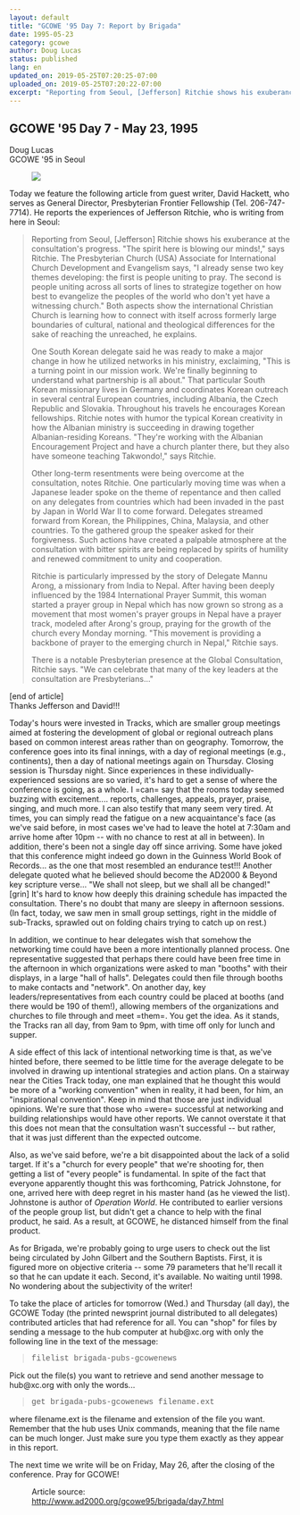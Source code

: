 ```yaml
---
layout: default
title: "GCOWE '95 Day 7: Report by Brigada"
date: 1995-05-23
category: gcowe
author: Doug Lucas
status: published
lang: en
updated_on: 2019-05-25T07:20:25-07:00
uploaded_on: 2019-05-25T07:20:22-07:00
excerpt: "Reporting from Seoul, [Jefferson] Ritchie shows his exuberance at the consultation's progress. &quot;The spirit here is blowing our minds!,&quot; says Ritchie. The Presbyterian Church (USA) Associate for International Church Development and Evangelism says, &quot;I already sense two key themes developing: the first is people uniting to pray. The second is people uniting across all sorts of lines to strategize together on how best to evangelize the peoples of the world who don't yet have a witnessing church.&quot; Both aspects show the international Christian Church is learning how to connect with itself across formerly large boundaries of cultural, national and theological differences for the sake of reaching the unreached, he explains."
---
```

<article class="document-container" data-publication-date="{{page.date}}" data-uploaded-on="{{page.uploaded_on}}" data-updated-on="{{page.updated_on}}" data-category="{{page.category}}">
<h1>GCOWE '95 Day 7 - May 23, 1995</h1>

<p class="author">Doug Lucas<br>
<span class="author-title">GCOWE '95 in Seoul</span></p>

<figure class="pic-left">
  <img src="{{ site.url }}{{ site.baseurl }}/assets/images/gcowe95-logo.gif">
</figure>

<p>Today we feature the following article from guest writer, David Hackett, who serves as General Director, Presbyterian Frontier Fellowship (Tel. 206-747-7714). He reports the experiences of Jefferson Ritchie, who is writing from here in Seoul:</p>

<blockquote class="indented">
  <p>Reporting from Seoul, [Jefferson] Ritchie shows his exuberance at the consultation's progress. "The spirit here is blowing our minds!," says Ritchie. The Presbyterian Church (USA) Associate for International Church Development and Evangelism says, "I already sense two key themes developing: the first is people uniting to pray. The second is people uniting across all sorts of lines to strategize together on how best to evangelize the peoples of the world who don't yet have a witnessing church." Both aspects show the international Christian Church is learning how to connect with itself across formerly large boundaries of cultural, national and theological differences for the sake of reaching the unreached, he explains.</p>

  <p>One South Korean delegate said he was ready to make a major change in how he utilized networks in his ministry, exclaiming, "This is a turning point in our mission work. We're finally beginning to understand what partnership is all about." That particular South Korean missionary lives in Germany and coordinates Korean outreach in several central European countries, including Albania, the Czech Republic and Slovakia. Throughout his travels he encourages Korean fellowships. Ritchie notes with humor the typical Korean creativity in how the Albanian ministry is succeeding in drawing together Albanian-residing Koreans. "They're working with the Albanian Encouragement Project and have a church planter there, but they also have someone teaching Takwondo!," says Ritchie.</p>

  <p>Other long-term resentments were being overcome at the consultation, notes Ritchie. One particularly moving time was when a Japanese leader spoke on the theme of repentance and then called on any delegates from countries which had been invaded in the past by Japan in World War II to come forward. Delegates streamed forward from Korean, the Philippines, China, Malaysia, and other countries. To the gathered group the speaker asked for their forgiveness. Such actions have created a palpable atmosphere at the consultation with bitter spirits are being replaced by spirits of humility and renewed commitment to unity and cooperation.</p>

  <p>Ritchie is particularly impressed by the story of Delegate Mannu Arong, a missionary from India to Nepal. After having been deeply influenced by the 1984 International Prayer Summit, this woman started a prayer group in Nepal which has now grown so strong as a movement that most women's prayer groups in Nepal have a prayer track, modeled after Arong's group, praying for the growth of the church every Monday morning. "This movement is providing a backbone of prayer to the emerging church in Nepal," Ritchie says.</p>

  <p>There is a notable Presbyterian presence at the Global Consultation, Ritchie says. "We can celebrate that many of the key leaders at the consultation are Presbyterians..." </p>
</blockquote>

<p>[end of article]<br>
Thanks Jefferson and David!!!</p>

<p>Today's hours were invested in Tracks, which are smaller group meetings aimed at fostering the development of global or regional outreach plans based on common interest areas rather than on geography. Tomorrow, the conference goes into its final innings, with a day of regional meetings (e.g., continents), then a day of national meetings again on Thursday. Closing session is Thursday night. Since experiences in these individually-experienced sessions are so varied, it's hard to get a sense of where the conference is going, as a whole. I =can= say that the rooms today seemed buzzing with excitement.... reports, challenges, appeals, prayer, praise, singing, and much more. I can also testify that many seem very tired. At times, you can simply read the fatigue on a new acquaintance's face (as we've said before, in most cases we've had to leave the hotel at 7:30am and arrive home after 10pm -- with no chance to rest at all in between). In addition, there's been not a single day off since arriving. Some have joked that this conference might indeed go down in the Guinness World Book of Records... as the one that most resembled an endurance test!!! Another delegate quoted what he believed should become the AD2000 & Beyond key scripture verse... "We shall not sleep, but we shall all be changed!" [grin] It's hard to know how deeply this draining schedule has impacted the consultation. There's no doubt that many are sleepy in afternoon sessions. (In fact, today, we saw men in small group settings, right in the middle of sub-Tracks, sprawled out on folding chairs trying to catch up on rest.)</p>

<p>In addition, we continue to hear delegates wish that somehow the networking time could have been a more intentionally planned process. One representative suggested that perhaps there could have been free time in the afternoon in which organizations were asked to man "booths" with their displays, in a large "hall of halls". Delegates could then file through booths to make contacts and "network". On another day, key leaders/representatives from each country could be placed at booths (and there would be 190 of them!), allowing members of the organizations and churches to file through and meet =them=. You get the idea. As it stands, the Tracks ran all day, from 9am to 9pm, with time off only for lunch and supper.</p>

<p>A side effect of this lack of intentional networking time is that, as we've hinted before, there seemed to be little time for the average delegate to be involved in drawing up intentional strategies and action plans. On a stairway near the Cities Track today, one man explained that he thought this would be more of a "working convention" when in reality, it had been, for him, an "inspirational convention". Keep in mind that those are just individual opinions. We're sure that those who =were= successful at networking and building relationships would have other reports. We cannot overstate it that this does not mean that the consultation wasn't successful -- but rather, that it was just different than the expected outcome.</p>

<p>Also, as we've said before, we're a bit disappointed about the lack of a solid target. If it's a "church for every people" that we're shooting for, then getting a list of "every people" is fundamental. In spite of the fact that everyone apparently thought this was forthcoming, Patrick Johnstone, for one, arrived here with deep regret in his master hand (as he viewed the list). Johnstone is author of <em>Operation World</em>. He contributed to earlier versions of the people group list, but didn't get a chance to help with the final product, he said. As a result, at GCOWE, he distanced himself from the final product.</p>

<p>As for Brigada, we're probably going to urge users to check out the list being circulated by John Gilbert and the Southern Baptists. First, it is figured more on objective criteria -- some 79 parameters that he'll recall it so that he can update it each. Second, it's available. No waiting until 1998. No wondering about the subjectivity of the writer!</p>

<p>To take the place of articles for tomorrow (Wed.) and Thursday (all day), the GCOWE Today (the printed newsprint journal distributed to all delegates) contributed articles that had reference for all. You can "shop" for files by sending a message to the hub computer at hub@xc.org with only the following line in the text of the message:</p>

<blockquote class="indented"><p style="font-family: Courier, san-serif">filelist brigada-pubs-gcowenews </p></blockquote>

<p>Pick out the file(s) you want to retrieve and send another message to hub@xc.org with only the words...</p>

<blockquote class="indented"><p style="font-family: Courier, san-serif">get brigada-pubs-gcowenews filename.ext </p></blockquote>

<p>where filename.ext is the filename and extension of the file you want. Remember that the hub uses Unix commands, meaning that the file name can be much longer. Just make sure you type them exactly as they appear in this report.</p>

<p>The next time we write will be on Friday, May 26, after the closing of the conference. Pray for GCOWE!</p>

<figure class="resource-links">
  <p>Article source: <a href="http://www.ad2000.org/gcowe95/brigada/day7.html">http://www.ad2000.org/gcowe95/brigada/day7.html</a></p>
</figure>
</article>

